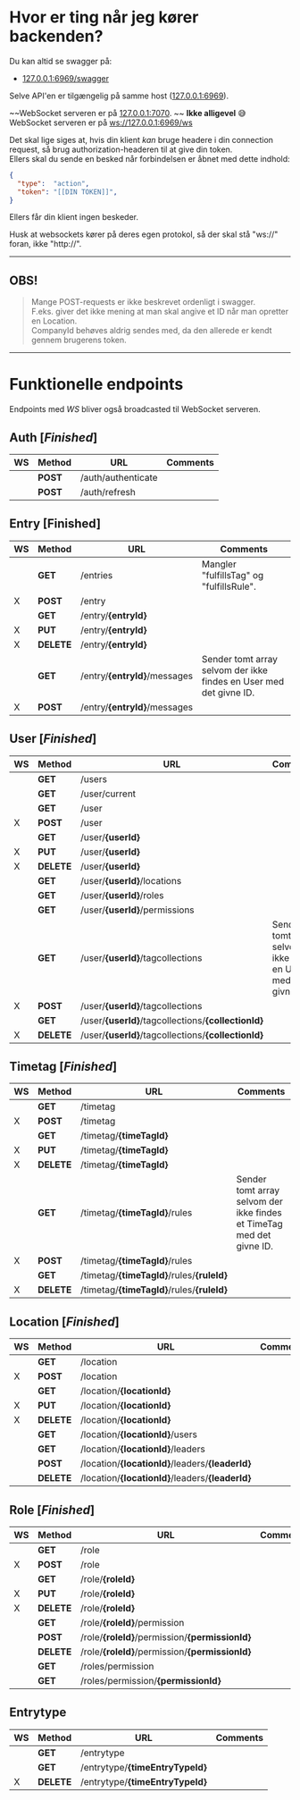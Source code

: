 
# Hvor er ting når jeg kører backenden?

Du kan altid se swagger på:
 - [127.0.0.1:6969/swagger](http://127.0.0.1:6969/swagger)

Selve API'en er tilgængelig på samme host ([127.0.0.1:6969](http://127.0.0.1:6969)).

~~WebSocket serveren er på [127.0.0.1:7070](ws://127.0.0.1:7070).  ~~ __Ikke alligevel__ 😅  
WebSocket serveren er på [ws://127.0.0.1:6969/ws](ws://127.0.0.1:6969/ws)

Det skal lige siges at, hvis din klient _kan_ bruge headere i din connection request, så brug authorization-headeren til at give din token.  
Ellers skal du sende en besked når forbindelsen er åbnet med dette indhold:
```JSON
{
  "type":  "action",
  "token": "[[DIN TOKEN]]",
}
```

Ellers får din klient ingen beskeder.

Husk at websockets kører på deres egen protokol, så der skal stå "ws://" foran, ikke "http://".

---

## OBS!
> Mange POST-requests er ikke beskrevet ordenligt i swagger.  
> F.eks. giver det ikke mening at man skal angive et ID når man opretter en Location.  
> CompanyId behøves aldrig sendes med, da den allerede er kendt gennem brugerens token.

---

# Funktionelle endpoints

Endpoints med _WS_ bliver også broadcasted til WebSocket serveren.

## Auth [_Finished_]
| WS | Method   | URL                | Comments |
|----|----------|--------------------|----------|
|    | __POST__ | /auth/authenticate |          |
|    | __POST__ | /auth/refresh      |          |

## Entry [__Finished__]
| WS | Method     | URL                           | Comments                                                           |
|----|------------|-------------------------------|--------------------------------------------------------------------|
|    | __GET__    | /entries                      | Mangler "fulfillsTag" og "fulfillsRule".                           |
| X  | __POST__   | /entry                        |                                                                    |
|    | __GET__    | /entry/__{entryId}__          |                                                                    |
| X  | __PUT__    | /entry/__{entryId}__          |                                                                    |
| X  | __DELETE__ | /entry/__{entryId}__          |                                                                    |
|    | __GET__    | /entry/__{entryId}__/messages | Sender tomt array selvom der ikke findes en User med det givne ID. |
| X  | __POST__   | /entry/__{entryId}__/messages |                                                                    |

## User [_Finished_]
| WS | Method     | URL                                                  | Comments                                                           |
|----|------------|------------------------------------------------------|--------------------------------------------------------------------|
|    | __GET__    | /users                                               |                                                                    |
|    | __GET__    | /user/current                                        |                                                                    |
|    | __GET__    | /user                                                |                                                                    |
| X  | __POST__   | /user                                                |                                                                    |
|    | __GET__    | /user/__{userId}__                                   |                                                                    |
| X  | __PUT__    | /user/__{userId}__                                   |                                                                    |
| X  | __DELETE__ | /user/__{userId}__                                   |                                                                    |
|    | __GET__    | /user/__{userId}__/locations                         |                                                                    |
|    | __GET__    | /user/__{userId}__/roles                             |                                                                    |
|    | __GET__    | /user/__{userId}__/permissions                       |                                                                    |
|    | __GET__    | /user/__{userId}__/tagcollections                    | Sender tomt array selvom der ikke findes en User med det givne ID. |
| X  | __POST__   | /user/__{userId}__/tagcollections                    |                                                                    |
|    | __GET__    | /user/__{userId}__/tagcollections/__{collectionId}__ |                                                                    |
| X  | __DELETE__ | /user/__{userId}__/tagcollections/__{collectionId}__ |                                                                    |

## Timetag [_Finished_]
| WS | Method     | URL                                         | Comments                                                              |
|----|------------|---------------------------------------------|-----------------------------------------------------------------------|
|    | __GET__    | /timetag                                    |                                                                       |
| X  | __POST__   | /timetag                                    |                                                                       |
|    | __GET__    | /timetag/__{timeTagId}__                    |                                                                       |
| X  | __PUT__    | /timetag/__{timeTagId}__                    |                                                                       |
| X  | __DELETE__ | /timetag/__{timeTagId}__                    |                                                                       |
|    | __GET__    | /timetag/__{timeTagId}__/rules              | Sender tomt array selvom der ikke findes et TimeTag med det givne ID. |
| X  | __POST__   | /timetag/__{timeTagId}__/rules              |                                                                       |
|    | __GET__    | /timetag/__{timeTagId}__/rules/__{ruleId}__ |                                                                       |
| X  | __DELETE__ | /timetag/__{timeTagId}__/rules/__{ruleId}__ |                                                                       |

## Location [_Finished_]
| WS | Method     | URL                                               | Comments |
|----|------------|---------------------------------------------------|----------|
|    | __GET__    | /location                                         |          |
| X  | __POST__   | /location                                         |          |
|    | __GET__    | /location/__{locationId}__                        |          |
| X  | __PUT__    | /location/__{locationId}__                        |          |
| X  | __DELETE__ | /location/__{locationId}__                        |          |
|    | __GET__    | /location/__{locationId}__/users                  |          |
|    | __GET__    | /location/__{locationId}__/leaders                |          |
|    | __POST__   | /location/__{locationId}__/leaders/__{leaderId}__ |          |
|    | __DELETE__ | /location/__{locationId}__/leaders/__{leaderId}__ |          |

## Role [_Finished_]
| WS | Method     | URL                                              | Comments |
|----|------------|--------------------------------------------------|----------|
|    | __GET__    | /role                                            |          |
| X  | __POST__   | /role                                            |          |
|    | __GET__    | /role/__{roleId}__                               |          |
| X  | __PUT__    | /role/__{roleId}__                               |          |
| X  | __DELETE__ | /role/__{roleId}__                               |          |
|    | __GET__    | /role/__{roleId}__/permission                    |          |
|    | __POST__   | /role/__{roleId}__/permission/__{permissionId}__ |          |
|    | __DELETE__ | /role/__{roleId}__/permission/__{permissionId}__ |          |
|    | __GET__    | /roles/permission                                |          |
|    | __GET__    | /roles/permission/__{permissionId}__             |          |

## Entrytype
| WS | Method     | URL                              | Comments |
|----|------------|----------------------------------|----------|
|    | __GET__    | /entrytype                       |          |
|    | __GET__    | /entrytype/__{timeEntryTypeId}__ |          |
| X  | __DELETE__ | /entrytype/__{timeEntryTypeId}__ |          |